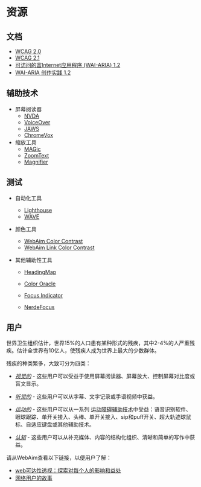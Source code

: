 # 资源

## 文档

- [WCAG 2.0](https://www.w3.org/TR/WCAG20/)
- [WCAG 2.1](https://www.w3.org/TR/WCAG21/)
- [可访问的富Internet应用程序 (WAI-ARIA) 1.2](https://www.w3.org/TR/wai-aria-1.2/)
- [WAI-ARIA 创作实践 1.2](https://www.w3.org/TR/wai-aria-practices-1.2/)

## 辅助技术

- 屏幕阅读器
  - [NVDA](https://www.nvaccess.org/download/)
  - [VoiceOver](https://www.apple.com/accessibility/mac/vision/)
  - [JAWS](https://www.freedomscientific.com/products/software/jaws/?utm_term=jaws%20screen%20reader&utm_source=adwords&utm_campaign=All+Products&utm_medium=ppc&hsa_tgt=kwd-394361346638&hsa_cam=200218713&hsa_ad=296201131673&hsa_kw=jaws%20screen%20reader&hsa_grp=52663682111&hsa_net=adwords&hsa_mt=e&hsa_src=g&hsa_acc=1684996396&hsa_ver=3&gclid=Cj0KCQjwnv71BRCOARIsAIkxW9HXKQ6kKNQD0q8a_1TXSJXnIuUyb65KJeTWmtS6BH96-5he9dsNq6oaAh6UEALw_wcB)
  - [ChromeVox](https://chrome.google.com/webstore/detail/chromevox-classic-extensi/kgejglhpjiefppelpmljglcjbhoiplfn?hl=en)
- 缩放工具
  - [MAGic](https://www.freedomscientific.com/products/software/magic/)
  - [ZoomText](https://www.zoomtext.com/)
  - [Magnifier](https://support.microsoft.com/en-us/help/11542/windows-use-magnifier-to-make-things-easier-to-see)

## 测试

- 自动化工具
  - [Lighthouse](https://chrome.google.com/webstore/detail/lighthouse/blipmdconlkpinefehnmjammfjpmpbjk)
  - [WAVE](https://chrome.google.com/webstore/detail/wave-evaluation-tool/jbbplnpkjmmeebjpijfedlgcdilocofh)

- 颜色工具
  - [WebAim Color Contrast](https://webaim.org/resources/contrastchecker/)
  - [WebAim Link Color Contrast](https://webaim.org/resources/linkcontrastchecker)

- 其他辅助性工具
  - [HeadingMap](https://chrome.google.com/webstore/detail/headingsmap/flbjommegcjonpdmenkdiocclhjacmbi?hl=en…)
  
  - [Color Oracle](https://colororacle.org)
  
  - [Focus Indicator](https://chrome.google.com/webstore/detail/focus-indicator/heeoeadndnhebmfebjccbhmccmaoedlf?hl=en-US…)
  
  - [NerdeFocus](https://chrome.google.com/webstore/detail/nerdefocus/lpfiljldhgjecfepfljnbjnbjfhennpd?hl=en-US…)

## 用户

世界卫生组织估计，世界15%的人口患有某种形式的残疾，其中2-4%的人严重残疾。估计全世界有10亿人，使残疾人成为世界上最大的少数群体。

残疾的种类繁多，大致可分为四类：

- _[视觉的](https://webaim.org/articles/visual/)_ - 这些用户可以受益于使用屏幕阅读器、屏幕放大、控制屏幕对比度或盲文显示。

- _[听觉的](https://webaim.org/articles/auditory/)_ - 这些用户可以从字幕、文字记录或手语视频中获益。

- _[运动的](https://webaim.org/articles/motor/)_ - 这些用户可以从一系列 [运动障碍辅助技术](https://webaim.org/articles/motor/assistive)中受益：语音识别软件、眼球跟踪、单开关接入、头棒、单开关接入、sip和puff开关、超大轨迹球鼠标、自适应键盘或其他辅助技术。

- _[认知](https://webaim.org/articles/cognitive/)_ - 这些用户可以从补充媒体、内容的结构化组织、清晰和简单的写作中获益。


请从WebAim查看以下链接，以便用户了解：

- [web可达性透视：探索对每个人的影响和益处](https://www.w3.org/WAI/perspective-videos/)
- [网络用户的故事](https://www.w3.org/WAI/people-use-web/user-stories/)
